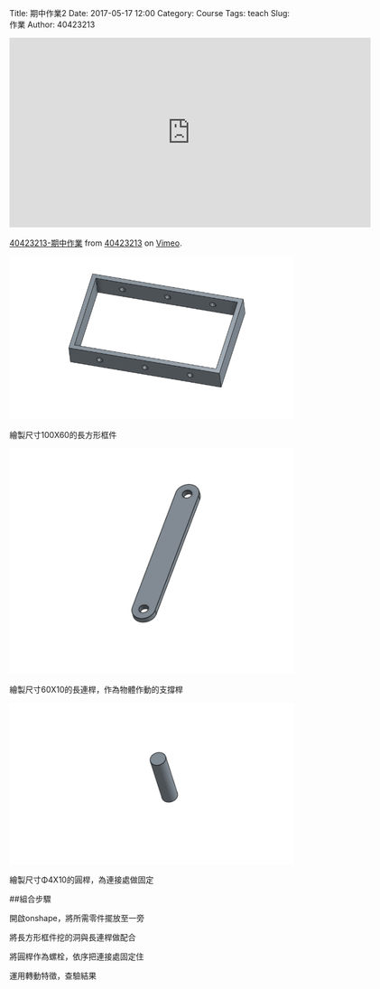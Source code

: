 Title: 期中作業2
Date: 2017-05-17 12:00
Category: Course
Tags: teach
Slug: 作業
Author: 40423213

<iframe src="https://player.vimeo.com/video/215039336" width="640" height="336" frameborder="0" webkitallowfullscreen mozallowfullscreen allowfullscreen></iframe>
<p><a href="https://vimeo.com/215039336">40423213-期中作業</a> from <a href="https://vimeo.com/user61454909">40423213</a> on <a href="https://vimeo.com">Vimeo</a>.</p>
<!-- PELICAN_END_SUMMARY -->

<img src="./../data/1.PNG" width="560" />
<p>繪製尺寸100X60的長方形框件</p>
<img src="./../data/2.PNG" width="560" />
<p>繪製尺寸60X10的長連桿，作為物體作動的支撐桿</p>
<img src="./../data/3.PNG" width="560" />
<p>繪製尺寸Φ4X10的圓桿，為連接處做固定</p>

##組合步驟
<p>開啟onshape，將所需零件擺放至一旁</p>
<p>將長方形框件挖的洞與長連桿做配合</p>
<p>將圓桿作為螺栓，依序把連接處固定住</p>
<p>運用轉動特徵，查驗結果</p>